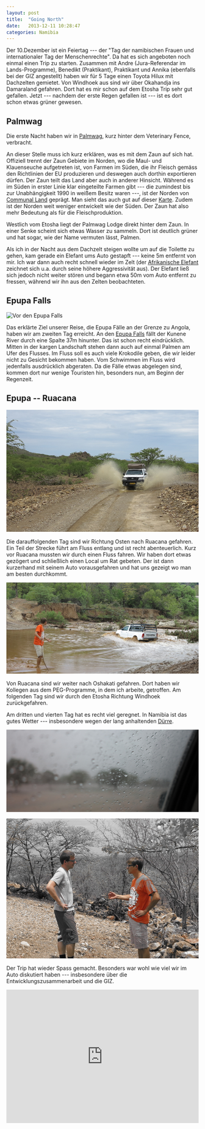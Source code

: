 ```yaml
---
layout: post
title:  "Going North"
date:   2013-12-11 10:28:47
categories: Namibia
---
```


Der 10.Dezember ist ein Feiertag --- der "Tag der namibischen Frauen und internationaler Tag der Menschenrechte". Da hat es sich angeboten noch einmal einen Trip zu starten. Zusammen mit Andre (Jura-Referendar im Lands-Programme),  Benedikt (Praktikant), Praktikant und Annika (ebenfalls bei der GIZ angestellt) haben wir für 5 Tage einen Toyota Hilux mit Dachzelten gemietet. Von Windhoek aus sind wir über Okahandja ins Damaraland gefahren. Dort hat es mir schon auf dem Etosha Trip sehr gut gefallen. Jetzt --- nachdem der erste Regen gefallen ist --- ist es dort schon etwas grüner gewesen. 

## Palmwag

Die erste Nacht haben wir in [Palmwag](http://en.wikipedia.org/wiki/Palmwag), kurz hinter dem Veterinary Fence, verbracht. 

An dieser Stelle muss ich kurz erklären, was es mit dem Zaun auf sich hat. Offiziell trennt der Zaun Gebiete im Norden, wo die Maul- und Klauenseuche aufgetreten ist, von Farmen im Süden, die ihr Fleisch gemäss den Richtlinien der EU produzieren und deswegen auch dorthin exportieren dürfen. Der Zaun teilt das Land aber auch in anderer Hinsicht. Während es im Süden in erster Linie klar eingeteilte Farmen gibt --- die zumindest bis zur Unabhängigkeit 1990 in weißem Besitz waren ---, ist der Norden von [Communal Land](http://en.wikipedia.org/wiki/Communal_land) geprägt. Man sieht das auch gut auf dieser [Karte](http://eusoils.jrc.ec.europa.eu/esdb_archive/EuDASM/africa/images/maps/download/afr_nsw.jpg). Zudem ist der Norden weit weniger entwickelt wie der Süden. Der Zaun hat also mehr Bedeutung als für die Fleischproduktion.

Westlich vom Etosha liegt der Palmwag Lodge direkt hinter dem Zaun. In einer Senke scheint sich etwas Wasser zu sammeln. Dort ist deutlich grüner und hat sogar, wie der Name vermuten lässt, Palmen. 

Als ich in der Nacht aus dem Dachzelt steigen wollte um auf die Toilette zu gehen, kam gerade ein Elefant ums Auto gestapft --- keine 5m entfernt von mir. Ich war dann auch recht schnell wieder im Zelt (der [Afrikanische Elefant](http://de.wikipedia.org/wiki/Afrikanischer_Elefant) zeichnet sich u.a. durch seine höhere Aggressivität aus). Der Elefant ließ sich jedoch nicht weiter stören und begann etwa 50m vom Auto entfernt zu fressen, während wir ihn aus den Zelten beobachteten.

## Epupa Falls

![Vor den Epupa Falls](/pics/1312_trip_north/group_epupa.JPG)

Das erklärte Ziel unserer Reise, die Epupa Fälle an der Grenze zu Angola, haben wir am zweiten Tag erreicht. An den [Epupa Falls](http://en.wikipedia.org/wiki/Epupa_Falls) fällt der Kunene River durch eine Spalte 37m hinunter. Das ist schon recht eindrücklich. Mitten in der kargen Landschaft stehen dann auch auf einmal Palmen am Ufer des Flusses. Im Fluss soll es auch viele Krokodile geben, die wir leider nicht zu Gesicht bekommen haben. Vom Schwimmen im Fluss wird jedenfalls ausdrücklich abgeraten.
Da die Fälle etwas abgelegen sind, kommen dort nur wenige Touristen hin, besonders  nun, am Beginn der Regenzeit.

## Epupa -- Ruacana

![Eine von vielen Pfützen](/pics/1312_trip_north/car.JPG)

Die darauffolgenden Tag sind wir Richtung Osten nach Ruacana gefahren. Ein Teil der Strecke führt am Fluss entlang und ist recht abenteuerlich. Kurz vor Ruacana mussten wir durch einen Fluss fahren. Wir haben dort etwas gezögert und schließlich einen Local um Rat gebeten. Der ist dann kurzerhand mit seinem Auto vorausgefahren und hat uns gezeigt wo man am besten durchkommt. 

![Fluss Durchquerung](/pics/1312_trip_north/car_watch.JPG)

Von Ruacana sind wir weiter nach Oshakati gefahren. Dort haben wir Kollegen aus dem PEG-Programme, in dem ich arbeite, getroffen. Am folgenden Tag sind wir durch den Etosha Richtung Windhoek zurückgefahren.

Am dritten und vierten Tag hat es recht viel geregnet. In Namibia ist das gutes Wetter --- insbesondere wegen der lang anhaltenden [Dürre](http://reliefweb.int/report/namibia/worst-drought-generation-namibia-puts-half-population-crisis). 

![Gutes Wetter](/pics/1312_trip_north/good_weather.JPG "Gutes Wetter")

![Diskussion](/pics/1312_trip_north/discussions.JPG "trip discussions")

Der Trip hat wieder Spass gemacht. Besonders war wohl wie viel wir im Auto diskutiert haben --- insbesondere über die Entwicklungszusammenarbeit und die GIZ.


<iframe width="100%" height="350" frameborder="0" scrolling="no" marginheight="0" marginwidth="0" src="https://maps.google.com.na/maps?f=d&amp;source=s_d&amp;saddr=Windhoek&amp;daddr=Omaruru,+Erongo+to:Ozondati,+Erongo+to:Palmwag,+Kunene+to:Opuwo,+Kunene+to:Epupa+Falls+to:D3701+to:Ruacana,+Omusati+to:Oshakati,+Oshana+to:Namutoni,+Oshikoto+to:Okaukuejo,+Oshikoto+to:Outjo+to:Otjiwarongo,+Otjozondjupa+to:Windhoek&amp;geocode=FUjHp_4dcagEASntAQyzXBsLHDE7XUTMQEm45A%3BFdzpuP4dJGXzACl3hTYMh_KKGzFXDHw0nK-dOg%3BFeigv_4dEArqACmbZCsvgMWLGzH9-t5vnz6EdA%3BFZxB0P4dlFjVACm7RpBKSAyPGzFjm3I-nF8kPg%3BFXx-7P4drDDTACmPLBFbS5KQGzG07MM2J7ncMA%3BFcCZ_P4d0C3KAClNuDhE2ciZGzHWZuJwQEL1BQ%3BFXdk9_4dElLTAA%3BFZny9f4dLpbbAClPrp5fDtaWGzEAMUD1Nxof0w%3BFdCk8P4dyI3vACkzeAFoVp-TGzFylxnnDmSJeg%3BFbgE4f4dAH0CASmfYLz6lJ_yGzGzT0Q-HYzpqg%3BFTGJ2_4dPODyACnXZmhwWnKNGzFD3cS9hqxW2w%3BFacpzf4dYoD2ACmf8HqMzJeMGzF_XgT6O5Wkdg%3BFdm9x_4d6hn-ACnZfkJYFK70GzFS1KGTBvFIfA%3BFUjHp_4dcagEASntAQyzXBsLHDE7XUTMQEm45A&amp;aq=&amp;sll=-19.781647,15.102061&amp;sspn=7.521585,11.634521&amp;hl=en&amp;dirflg=w&amp;mra=ls&amp;ie=UTF8&amp;t=m&amp;ll=-19.781647,15.102061&amp;spn=5.558258,3.964437&amp;output=embed"></iframe><br />
